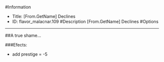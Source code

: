 #Information
 - Title: [From.GetName] Declines
 - ID: flavor_malacnar.109
#Description
[From.GetName] Declines
#Options

___
##A true shame…

###Efects:<ul><li>add prestige = -5</li></ul>
